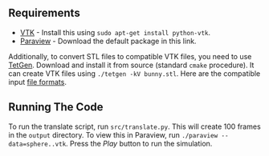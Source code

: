 ## Requirements

* [VTK](http://www.vtk.org/Wiki/VTK/Examples/Python) - Install this using `sudo apt-get install python-vtk`.
* [Paraview](http://www.paraview.org/download/) - Download the default package in this link.

Additionally, to convert STL files to compatible VTK files, you need to use [TetGen](http://wias-berlin.de/software/tetgen/). Download and install it from source (standard `cmake` procedure). It can create VTK files using `./tetgen -kV bunny.stl`. Here are the compatible input [file formats](https://www.wias-berlin.de/software/tetgen/fformats.html).

## Running The Code

To run the translate script, run `src/translate.py`. This will create 100 frames in the `output` directory. To view this in Paraview, run `./paraview --data=sphere..vtk`. Press the *Play* button to run the simulation.
